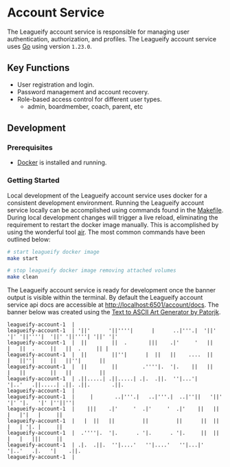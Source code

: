 # Account Service

The Leagueify account service is responsible for managing user authentication,
authorization, and profiles. The Leagueify account service uses 
[Go][go-download] using version `1.23.0`.

## Key Functions

- User registration and login.
- Password management and account recovery.
- Role-based access control for different user types.
    - admin, boardmember, coach, parent, etc

## Development

### Prerequisites

- [Docker][docker-download] is installed and running.

### Getting Started

Local development of the Leagueify account service uses docker for a consistent
development environment. Running the Leagueify account service locally can be
accomplished using commands found in the [Makefile][repo-makefile]. During local
development changes will trigger a live reload, eliminating the requirement to
restart the docker image manually. This is accomplished by using the wonderful
tool [air][github-air]. The most common commands have been outlined below:

```bash
# start leagueify docker image
make start

# stop leagueify docker image removing attached volumes
make clean
```

The Leagueify account service is ready for development once the banner output is
visible within the terminal. By default the Leagueify account service api docs
are accessible at [http://localhost:6501/account/docs][service-url]. The banner
below was created using the
[Text to ASCII Art Generator by Patorjk][patorjk-taag].

```
leagueify-account-1  |
leagueify-account-1  | '||'      '||''''|      |      ..|'''.|  '||'  '|' '||''''|  '||' '||''''| '||' '|'
leagueify-account-1  |  ||        ||  .       |||    .|'     '   ||    |   ||  .     ||   ||  .     || |
leagueify-account-1  |  ||        ||''|      |  ||   ||    ....  ||    |   ||''|     ||   ||''|      ||
leagueify-account-1  |  ||        ||        .''''|.  '|.    ||   ||    |   ||        ||   ||         ||
leagueify-account-1  | .||.....| .||.....| .|.  .||.  ''|...'|    '|..'   .||.....| .||. .||.       .||.
leagueify-account-1  |
leagueify-account-1  |     |       ..|'''.|   ..|'''.|  ..|''||   '||'  '|' '|.   '|' |''||''|
leagueify-account-1  |    |||    .|'     '  .|'     '  .|'    ||   ||    |   |'|   |     ||
leagueify-account-1  |   |  ||   ||         ||         ||      ||  ||    |   | '|. |     ||
leagueify-account-1  |  .''''|.  '|.      . '|.      . '|.     ||  ||    |   |   |||     ||
leagueify-account-1  | .|.  .||.  ''|....'   ''|....'   ''|...|'    '|..'   .|.   '|    .||.
leagueify-account-1  |
```

[docker-download]: https://www.docker.com/get-started/
[github-air]: https://github.com/air-verse/air
[go-download]: https://go.dev/dl/
[patorjk-taag]: https://patorjk.com/software/taag/#p=display&f=Kban&t=LEAGUEIFY%0AACCOUNT
[repo-makefile]: ./Makefile
[service-url]: http://localhost:6501/account/docs
